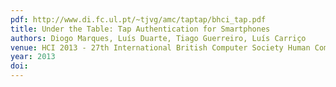 ```yaml
---
pdf: http://www.di.fc.ul.pt/~tjvg/amc/taptap/bhci_tap.pdf
title: Under the Table: Tap Authentication for Smartphones
authors: Diogo Marques, Luís Duarte, Tiago Guerreiro, Luís Carriço
venue: HCI 2013 - 27th International British Computer Society Human Computer Interaction Conference. London, UK, September, 2013
year: 2013
doi: 
---
```

